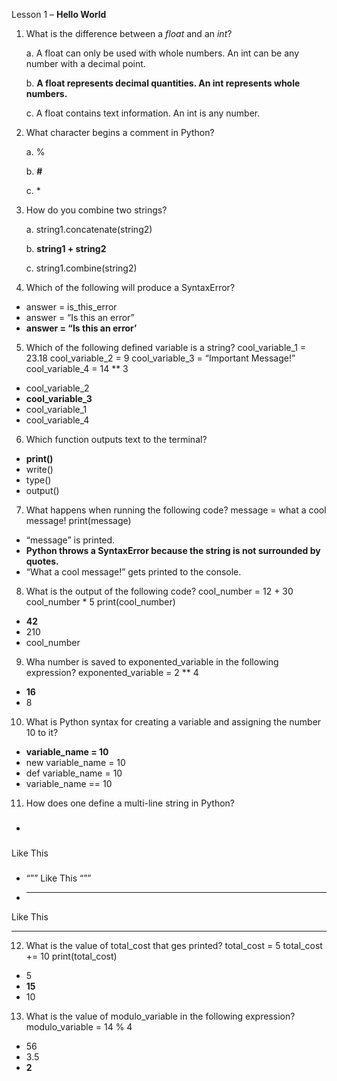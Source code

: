 Lesson 1 – **Hello World**

1.	What is the difference between a *float* and an *int*?

    a. A float can only be used with whole numbers. An int can be any number with a decimal point.
  
    b. **A float represents decimal quantities. An int represents whole numbers.**
  
    c. A float contains text information. An int is any number.

2.	What character begins a comment in Python?

    a.	%

    b.  **#**
	
    c.  *

3.	How do you combine two strings?

	a.	string1.concatenate(string2)

	b.	**string1 + string2**

	c.	string1.combine(string2)

4.	Which of the following will produce a SyntaxError?
-	answer = is_this_error
-	answer = “Is this an error”
-	**answer = “Is this an error’**

5.	Which of the following defined variable is a string?
cool_variable_1 = 23.18
cool_variable_2 = 9
cool_variable_3 = “Important Message!”
cool_variable_4 = 14 ** 3
-	cool_variable_2
-	**cool_variable_3**
-	cool_variable_1
-	cool_variable_4

6.	Which function outputs text to the terminal?
-	**print()**
-	write()
-	type()
-	output()

7.	What happens when running the following code?
message = what a cool message!
print(message)
-	“message” is printed.
-	**Python throws a SyntaxError because the string is not surrounded by quotes.**
-	“What a cool message!” gets printed to the console.

8.	What is the output of the following code?
cool_number = 12 + 30
cool_number * 5
print(cool_number)
-	**42**
-	210
-	cool_number

9.	Wha number is saved to exponented_variable in the following expression?
exponented_variable = 2 ** 4
-	**16**
-	8

10.	What is Python syntax for creating a variable and assigning the number 10 to it?
-	**variable_name = 10**
-	new variable_name = 10
-	def variable_name = 10
-	variable_name == 10

11.	How does one define a multi-line string in Python?
-	###
Like
This
###
-	“””
Like
This
“””
-	***
Like
This
***

12.	What is the value of total_cost that ges printed?
total_cost = 5
total_cost += 10
print(total_cost)
-	5
-	**15**
-	10

13.	What is the value of modulo_variable in the following expression?
modulo_variable = 14 % 4
-	56
-	3.5
-	**2**
